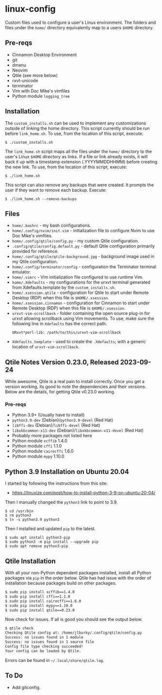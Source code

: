 # linux-config

Custom files used to configure a user's Linux environment. The folders and files
under the `home/` directory equivalently map to a users `$HOME` directory.

## Pre-reqs

* Cinnamon Desktop Environment
* git
* dmenu
* Neovim
* Qtile (see more below)
* rxvt-unicode
* terminator
* Vim with Doc Mike's vimfiles
* Python module `logging_tree`

## Installation

The `custom_installs.sh` can be used to implement any customizations outside of
linking the home directory. This script currently should be run before
`link_home.sh`. To use, from the location of this script, execute: 
```
$ ./custom_installs.sh
```

The `link_home.sh` script maps all the files under the `home/` directory to
the user's Linux `$HOME` directory as links. If a file or link already exists,
it will back it up with a timestamp extension (.YYYYMMDDHHMM) before creating
the new link. To use, from the location of this script, execute:
```
$ ./link_home.sh
```

This script can also remove any backups that were created. It prompts the user
if they want to remove each backup. Execute:
```
$ ./link_home.sh --remove-backups
```

## Files
* `home/.bashrc` - my bash configurations. 
* `home/.config/nvim/init.vim` - initialization file to configure Nvim to use
  Doc Mike's vimfiles.
* `home/.config/qtile/config.py` - my custom Qtile configuration. 
* `.config/qtile/config.default.py` - default Qtile configuration primarily
  provided for reference.
* `home/.config/qtile/qtile-background.jpg` - background image used in my Qtile
  configuration.
* `home/.config/terminator/config` - configuration the Terminator terminal emulator.
* `home/.vimrc` - Vim initialization file configured to use runtime Vim.
* `home/.Xdefaults` - my configurations for the urxvt terminal generated from
  Xdefaults.template by the `custom_installs.sh`.
* `home/.xsession.qtile` - configuration for Qtile to start under Remote Desktop
  (RDP) when this file is `$HOME/.xsession`.
* `home/.xsession.cinnamon` - configuration for Cinnamon to start under Remote 
Desktop (RDP) when this file is `$HOME/.xsession`.
* `urxvt-vim-scrollback` - folder containing the open source plug-in for urxvt
  allowing scrollback using Vim movements. To use, make sure the following line
  in `Xdefaults` has the correct path.
    ```
    URxvt*perl-lib: /path/to/this/urxvt-vim-scrollback
    ```
* `Xdefaults.template` - used to create the `.Xdefaults`; with a generic
  location of `urxvt-vim-scrollback`.

## Qtile Notes Version 0.23.0, Released 2023-09-24
While awesome, Qtile is a real pain to install correctly. Once you get a version
working, its good to note the dependencies and their versions. Below are the
details, for getting Qtile v0.23.0 working.

### Pre-reqs
* Python 3.9+ (Usually have to install)
* `python3.9-dev` (Debian)/`python3.9-devel` (Red Hat)
* `libffi-dev` (Debian)/`libffi-devel` (Red Hat)
* `libxkbcommon-x11-dev` (Debian)/`libxkbcommon-x11-devel` (Red Hat)
* Probably more packages not listed here
* Python module `xcffib` 1.4.0
* Python module `cffi` 1.1.0
* Python module `cairocffi` 1.6.0
* Python module `mypy` 1.10.0

## Python 3.9 Installation on Ubuntu 20.04
I started by following the instructions from this site:
* https://linuxize.com/post/how-to-install-python-3-9-on-ubuntu-20-04/

Then I manually changed the `python3` link to point to 3.9.
```
$ cd /usr/bin
$ rm python3
$ ln -s python3.9 python3
```

Then I installed and updated `pip` to the latest.
```
$ sudo apt install python3-pip
$ sudo python3 -m pip install --upgrade pip
$ sudo apt remove python3-pip
```

## Qtile Installation
With all your non-Python dependent packages installed, install all Python
packages via `pip` in the order below. Qtile has had issue with the order of
installation because packages build on other packages.

```bash
$ sudo pip install xcffib==1.4.0
$ sudo pip install cffi==1.1.0
$ sudo pip install cairocffi==1.6.0
$ sudo pip install mypy==1.10.0
$ sudo pip install qtile==0.23.0
```

Now check for issues. If all is good you should see the output below.
```bash
$ qtile check
Checking Qtile config at: /home/jlburky/.config/qtile/config.py
Success: no issues found in 1 module
Success: no issues found in 1 source file
Config file type checking succeeded!
Your config can be loaded by Qtile.
```

Errors can be found in `~/.local/share/qtile.log`.

## To Do
* Add gitconfig.
